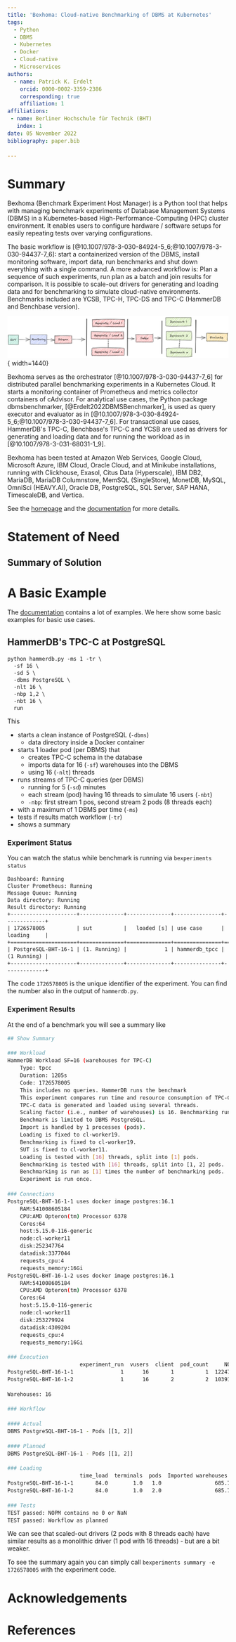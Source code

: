 ```yaml
---
title: 'Bexhoma: Cloud-native Benchmarking of DBMS at Kubernetes'
tags:
  - Python
  - DBMS
  - Kubernetes
  - Docker
  - Cloud-native
  - Microservices
authors:
  - name: Patrick K. Erdelt
    orcid: 0000-0002-3359-2386
    corresponding: true
    affiliation: 1
affiliations:
 - name: Berliner Hochschule für Technik (BHT)
   index: 1
date: 05 November 2022
bibliography: paper.bib

---
```


# Summary

Bexhoma (Benchmark Experiment Host Manager) is a Python tool that helps with managing benchmark experiments of Database Management Systems (DBMS) in a Kubernetes-based High-Performance-Computing (HPC) cluster environment. It enables users to configure hardware / software setups for easily repeating tests over varying configurations.

The basic workflow is [@10.1007/978-3-030-84924-5_6;@10.1007/978-3-030-94437-7_6]: start a containerized version of the DBMS, install monitoring software, import data, run benchmarks and shut down everything with a single command. A more advanced workflow is: Plan a sequence of such experiments, run plan as a batch and join results for comparison. It is possible to scale-out drivers for generating and loading data and for benchmarking to simulate cloud-native environments. Benchmarks included are YCSB, TPC-H, TPC-DS and TPC-C (HammerDB and Benchbase version).

![components of a benchmark.\label{fig:workflow}](docs/workflow-sketch-simple.png){ width=1440}

Bexhoma serves as the orchestrator [@10.1007/978-3-030-94437-7_6] for distributed parallel benchmarking experiments in a Kubernetes Cloud. It starts a monitoring container of Prometheus and metrics collector containers of cAdvisor.
For analytical use cases, the Python package dbmsbenchmarker, [@Erdelt2022DBMSBenchmarker], is used as query executor and evaluator as in [@10.1007/978-3-030-84924-5_6;@10.1007/978-3-030-94437-7_6]. For transactional use cases, HammerDB's TPC-C, Benchbase's TPC-C and YCSB are used as drivers for generating and loading data and for running the workload as in [@10.1007/978-3-031-68031-1_9].

Bexhoma has been tested at Amazon Web Services, Google Cloud, Microsoft Azure, IBM Cloud, Oracle Cloud, and at Minikube installations, running with Clickhouse, Exasol, Citus Data (Hyperscale), IBM DB2, MariaDB, MariaDB Columnstore, MemSQL (SingleStore), MonetDB, MySQL, OmniSci (HEAVY.AI), Oracle DB, PostgreSQL, SQL Server, SAP HANA, TimescaleDB, and Vertica.

See the [homepage](https://github.com/Beuth-Erdelt/Benchmark-Experiment-Host-Manager) and the [documentation](https://bexhoma.readthedocs.io/en/latest/) for more details.

# Statement of Need


## Summary of Solution


# A Basic Example

The [documentation](https://bexhoma.readthedocs.io/en/latest/) contains a lot of examples.
We here show some basic examples for basic use cases.

## HammerDB's TPC-C at PostgreSQL

```
python hammerdb.py -ms 1 -tr \
  -sf 16 \
  -sd 5 \
  -dbms PostgreSQL \
  -nlt 16 \
  -nbp 1,2 \
  -nbt 16 \
  run
```
This
* starts a clean instance of PostgreSQL (`-dbms`)
  * data directory inside a Docker container
* starts 1 loader pod (per DBMS) that
  * creates TPC-C schema in the database
  * imports data for 16 (`-sf`) warehouses into the DBMS
  * using 16 (`-nlt`) threads
* runs streams of TPC-C queries (per DBMS)
    * running for 5 (`-sd`) minutes
    * each stream (pod) having 16 threads to simulate 16 users (`-nbt`)
    * `-nbp`: first stream 1 pos, second stream 2 pods (8 threads each)
* with a maximum of 1 DBMS per time (`-ms`)
* tests if results match workflow (`-tr`)
* shows a summary

### Experiment Status

You can watch the status while benchmark is running via `bexperiments status`

```
Dashboard: Running
Cluster Prometheus: Running
Message Queue: Running
Data directory: Running
Result directory: Running
+---------------------+--------------+--------------+---------------+-------------+
| 1726578005          | sut          |   loaded [s] | use case      | loading     |
+=====================+==============+==============+===============+=============+
| PostgreSQL-BHT-16-1 | (1. Running) |            1 | hammerdb_tpcc | (1 Running) |
+---------------------+--------------+--------------+---------------+-------------+
```

The code `1726578005` is the unique identifier of the experiment.
You can find the number also in the output of `hammerdb.py`.

### Experiment Results

At the end of a benchmark you will see a summary like

```bash
## Show Summary

### Workload
HammerDB Workload SF=16 (warehouses for TPC-C)
    Type: tpcc
    Duration: 1205s 
    Code: 1726578005
    This includes no queries. HammerDB runs the benchmark
    This experiment compares run time and resource consumption of TPC-C queries in different DBMS.
    TPC-C data is generated and loaded using several threads.
    Scaling factor (i.e., number of warehouses) is 16. Benchmarking runs for 5 minutes.
    Benchmark is limited to DBMS PostgreSQL.
    Import is handled by 1 processes (pods).
    Loading is fixed to cl-worker19.
    Benchmarking is fixed to cl-worker19.
    SUT is fixed to cl-worker11.
    Loading is tested with [16] threads, split into [1] pods.
    Benchmarking is tested with [16] threads, split into [1, 2] pods.
    Benchmarking is run as [1] times the number of benchmarking pods.
    Experiment is run once.

### Connections
PostgreSQL-BHT-16-1-1 uses docker image postgres:16.1
    RAM:541008605184
    CPU:AMD Opteron(tm) Processor 6378
    Cores:64
    host:5.15.0-116-generic
    node:cl-worker11
    disk:252347764
    datadisk:3377044
    requests_cpu:4
    requests_memory:16Gi
PostgreSQL-BHT-16-1-2 uses docker image postgres:16.1
    RAM:541008605184
    CPU:AMD Opteron(tm) Processor 6378
    Cores:64
    host:5.15.0-116-generic
    node:cl-worker11
    disk:253279924
    datadisk:4309204
    requests_cpu:4
    requests_memory:16Gi

### Execution
                       experiment_run  vusers  client  pod_count     NOPM      TPM  duration  errors
PostgreSQL-BHT-16-1-1               1      16       1          1  12247.0  37509.0         5       0
PostgreSQL-BHT-16-1-2               1      16       2          2  10391.0  31969.5         5       0

Warehouses: 16

### Workflow

#### Actual
DBMS PostgreSQL-BHT-16-1 - Pods [[1, 2]]

#### Planned
DBMS PostgreSQL-BHT-16-1 - Pods [[1, 2]]

### Loading
                       time_load  terminals  pods  Imported warehouses [1/h]
PostgreSQL-BHT-16-1-1       84.0        1.0   1.0                 685.714286
PostgreSQL-BHT-16-1-2       84.0        1.0   2.0                 685.714286

### Tests
TEST passed: NOPM contains no 0 or NaN
TEST passed: Workflow as planned
```

We can see that scaled-out drivers (2 pods with 8 threads each) have similar results as a monolithic driver (1 pod with 16 threads) - but are a bit weaker.

To see the summary again you can simply call `bexperiments summary -e 1726578005` with the experiment code.

# Acknowledgements


# References
